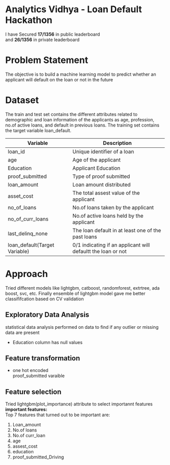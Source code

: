 # Analytics Vidhya - Loan Default Hackathon         
          
I have Secured **17/1356** in public leaderboard                   
and **26/1356** in private leaderboard            

# Problem Statement               
The objective is to build a machine learning model to predict whether an applicant will default on the loan or not in the future           
  
# Dataset       
The train and test set contains the different attributes related to demographic and loan information of the applicants as age, profession, no.of active loans, and default in previous loans. The training set contains the target variable loan_default.         

| Variable    | Description |    
|------  | --------------|
|loan_id| Unique identifier of a loan|       
| age | Age of the applicant|     
| Education| Applicant Education|        
| proof_submitted| Type of proof submitted|
| loan_amount | Loan amount distributed|  
| asset_cost| The total assest value of the applicant|
| no_of_loans| No.of loans taken by the applicant|      
| no_of_curr_loans| No.of active loans held by the applicant|   
| last_delinq_none|  The loan default in at least one of the past loans|           
| loan_default(Target Variable)| 0/1 indicating if an applicant will defaultt the loan or not|             


# Approach     
Tried different models like lightgbm, catboost, randomforest, extrtree, ada boost, svc, etc. Finally ensemble of lightgbm model gave me better classififcation based on CV validation           

## Exploratory Data Analysis        
statistical data analysis performed on data to find if any outlier or missing data are present       
* Education column has null values           

## Feature transformation       
* one hot encoded     
      proof_submitted varaible         

## Feature selection      
Tried lightgbm(plot_importance)  attribute to select importannt features           
**important features:**       
Top 7 features that turned out to be important are:      
 1. Loan_amount     
 2. No.of loans  
 3. No.of curr_loan      
 4. age       
 5. assest_cost        
 6. education        
 7. proof_submitted_Driving           
        

